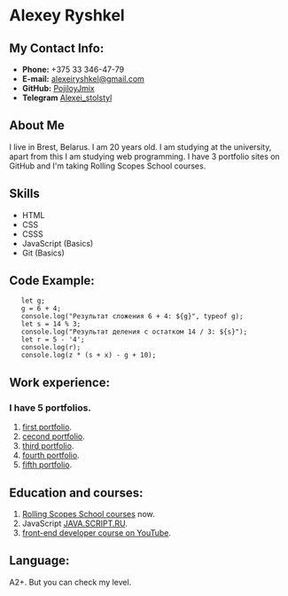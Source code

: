 # Alexey Ryshkel
## My Contact Info:
- __Phone:__ +375 33 346-47-79
- __E-mail:__ [alexeiryshkel@gmail.com](https://mail.google.com/mail/u/0/#inbox)
- __GitHub:__ [PojiloyJmix](https://github.com/PojiloyJmix)
- __Telegram__ [Alexei_stolstyl](https://t.me/Alexei_stolstyl)
## About Me
  I live in Brest, Belarus. I am 20 years old. I am studying at the university, apart from this I am studying web programming. I have 3 portfolio sites on GitHub and I'm taking Rolling Scopes School courses.
## Skills
+ HTML
+ CSS
+ CSSS
+ JavaScript (Basics)
+ Git (Basics)
## Code Example:
```
   let g;
   g = 6 + 4;
   console.log("Результат сложения 6 + 4: ${g}", typeof g);
   let s = 14 % 3;
   console.log("Результат деления с остатком 14 / 3: ${s}");
   let r = 5 - '4';
   console.log(r);
   console.log(z * (s + x) - g + 10);
```

## Work experience:
### I have 5 portfolios.
1. [first portfolio](https://pojiloyjmix.github.io/first-site/).
2. [cecond portfolio](https://pojiloyjmix.github.io/second-site/).
3. [third portfolio](https://pojiloyjmix.github.io/third-site/).
4. [fourth portfolio](https://pojiloyjmix.github.io/pojiloyjmix-JSFEPRESCHOOL/).
5. [fifth portfolio](https://pojiloyjmix.github.io/people.submit-work/).


## Education and courses:
1. [Rolling Scopes School courses](https://rs.school/) now.
2. JavaScript [JAVA.SCRIPT.RU](https://learn.javascript.ru/).
3. [front-end developer course on YouTube](https://www.youtube.com/playlist?list=PLM6XATa8CAG4F9nAIYNS5oAiPotxwLFIr).
## Language:
A2+. But you can check my level.
